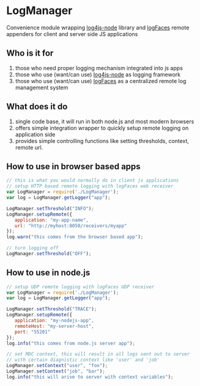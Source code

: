 # LogManager
Convenience module wrapping [log4js-node](https://github.com/nomiddlename/log4js-node) library and [logFaces](http://www.logfaces.com)
remote appenders for client and server side JS applications

## Who is it for
1. those who need proper logging mechanism integrated into js apps
2. those who use (want/can use) [log4js-node](https://github.com/nomiddlename/log4js-node) as logging framework
3. those who use (want/can use) [logFaces](http://www.logfaces.com) as a centralized remote log management system

## What does it do
1. single code base, it will run in both node.js and most modern browsers
2. offers simple integration wrapper to quickly setup remote logging on application side
3. provides simple controlling functions like setting thresholds, context, remote url.

## How to use in browser based apps
```javascript
// this is what you would normally do in client js applications
// setup HTTP based remote logging with logFaces web receiver
var LogManager = require('./LogManager');
var log = LogManager.getLogger("app");

LogManager.setThreshold("INFO");
LogManager.setupRemote({
   application: "my-app-name",
   url: "http://myhost:8050/receivers/myapp"
});
log.warn("this comes from the browser based app");

// turn logging off
LogManager.setThreshold("OFF");
```

## How to use in node.js
```javascript
// setup UDP remote logging with logFaces UDP receiver
var LogManager = require('./LogManager');
var log = LogManager.getLogger("app");

LogManager.setThreshold("TRACE");
LogManager.setupRemote({
   application: "my-nodejs-app",
   remoteHost: "my-server-host",
   port: "55201"
});
log.info("this comes from node.js server app");

// set MDC context, this will result in all logs sent out to server
// with certain diagnistic context like 'user' and 'job'
LogManager.setContext("user", "foo");
LogManager.setContext("job", "bar");
log.info("this will arive to server with context variables");

```
